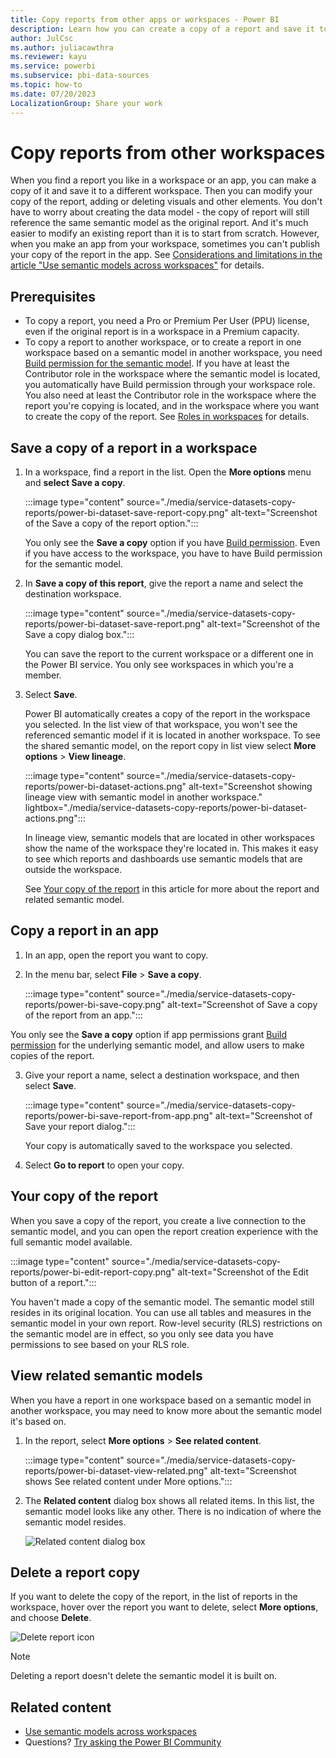 ```yaml
---
title: Copy reports from other apps or workspaces - Power BI
description: Learn how you can create a copy of a report and save it to your own workspace.
author: JulCsc
ms.author: juliacawthra
ms.reviewer: kayu
ms.service: powerbi
ms.subservice: pbi-data-sources
ms.topic: how-to
ms.date: 07/20/2023
LocalizationGroup: Share your work
---
```

# Copy reports from other workspaces

When you find a report you like in a workspace or an app, you can make a copy of it and save it to a different workspace. Then you can modify your copy of the report, adding or deleting visuals and other elements. You don't have to worry about creating the data model - the copy of report will still reference the same semantic model as the original report. And it's much easier to modify an existing report than it is to start from scratch. However, when you make an app from your workspace, sometimes you can't publish your copy of the report in the app. See [Considerations and limitations in the article "Use semantic models across workspaces"](service-datasets-across-workspaces.md#considerations-and-limitations) for details.

## Prerequisites

- To copy a report, you need a Pro or Premium Per User (PPU) license, even if the original report is in a workspace in a Premium capacity.
- To copy a report to another workspace, or to create a report in one workspace based on a semantic model in another workspace, you need [Build permission for the semantic model](service-datasets-build-permissions.md). If you have at least the Contributor role in the workspace where the semantic model is located, you automatically have Build permission through your workspace role. You also need at least the Contributor role in the workspace where the report you're copying is located, and in the workspace where you want to create the copy of the report. See [Roles in workspaces](../collaborate-share/service-roles-new-workspaces.md) for details.

## Save a copy of a report in a workspace

1. In a workspace, find a report in the list. Open the **More options** menu and **select Save a copy**.

    :::image type="content" source="./media/service-datasets-copy-reports/power-bi-dataset-save-report-copy.png" alt-text="Screenshot of the Save a copy of the report option.":::

    You only see the **Save a copy** option if you have [Build permission](service-datasets-build-permissions.md). Even if you have access to the workspace, you have to have Build permission for the semantic model.

3. In **Save a copy of this report**, give the report a name and select the destination workspace.

    :::image type="content" source="./media/service-datasets-copy-reports/power-bi-dataset-save-report.png" alt-text="Screenshot of the Save a copy dialog box.":::

    You can save the report to the current workspace or a different one in the Power BI service. You only see workspaces in which you're a member.
  
4. Select **Save**.

    Power BI automatically creates a copy of the report in the workspace you selected. In the list view of that workspace, you won't see the referenced semantic model if it is located in another workspace. To see the shared semantic model, on the report copy in list view select **More options** > **View lineage**. 

    :::image type="content" source="./media/service-datasets-copy-reports/power-bi-dataset-actions.png" alt-text="Screenshot showing lineage view with semantic model in another workspace." lightbox="./media/service-datasets-copy-reports/power-bi-dataset-actions.png":::

   In lineage view, semantic models that are located in other workspaces show the name of the workspace they're located in. This makes it easy to see which reports and dashboards use semantic models that are outside the workspace.

    See [Your copy of the report](#your-copy-of-the-report) in this article for more about the report and related semantic model.

## Copy a report in an app

1. In an app, open the report you want to copy.
2. In the menu bar, select **File** > **Save a copy**.

    :::image type="content" source="./media/service-datasets-copy-reports/power-bi-save-copy.png" alt-text="Screenshot of Save a copy of the report from an app.":::

You only see the **Save a copy** option if app permissions grant [Build permission](./service-datasets-build-permissions.md) for the underlying semantic model, and allow users to make copies of the report.

3. Give your report a name, select a destination workspace, and then select **Save**.

    :::image type="content" source="./media/service-datasets-copy-reports/power-bi-save-report-from-app.png" alt-text="Screenshot of Save your report dialog.":::

    Your copy is automatically saved to the workspace you selected.

4. Select **Go to report** to open your copy.

## Your copy of the report

When you save a copy of the report, you create a live connection to the semantic model, and you can open the report creation experience with the full semantic model available. 

:::image type="content" source="./media/service-datasets-copy-reports/power-bi-edit-report-copy.png" alt-text="Screenshot of the Edit button of a report.":::

You haven't made a copy of the semantic model. The semantic model still resides in its original location. You can use all tables and measures in the semantic model in your own report. Row-level security (RLS) restrictions on the semantic model are in effect, so you only see data you have permissions to see based on your RLS role.

## View related semantic models

When you have a report in one workspace based on a semantic model in another workspace, you may need to know more about the semantic model it's based on.

1. In the report, select **More options** > **See related content**.

    :::image type="content" source="./media/service-datasets-copy-reports/power-bi-dataset-view-related.png" alt-text="Screenshot shows See related content under More options.":::

1. The **Related content** dialog box shows all related items. In this list, the semantic model looks like any other. There is no indication of where the semantic model resides.
 
    ![Related content dialog box](media/service-datasets-copy-reports/power-bi-dataset-related.png)

## Delete a report copy

If you want to delete the copy of the report, in the list of reports in the workspace, hover over the report you want to delete, select **More options**, and choose **Delete**.

![Delete report icon](media/service-datasets-copy-reports/power-bi-datasets-delete-report.png)

> [!NOTE]
> Deleting a report doesn't delete the semantic model it is built on.

## Related content

- [Use semantic models across workspaces](service-datasets-across-workspaces.md)
- Questions? [Try asking the Power BI Community](https://community.powerbi.com/)
